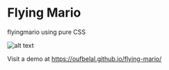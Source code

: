 # Flying Mario
flyingmario using pure CSS

![alt text](https://oufbelal.github.io/flying-mario/Screen-Shot.png)

Visit a demo at https://oufbelal.github.io/flying-mario/
